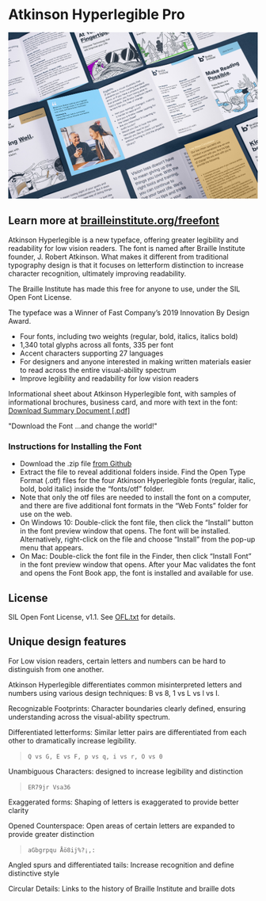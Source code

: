 # Atkinson Hyperlegible Pro

![Brochure Overview](docs/BIA_Brochure-Overview.jpg)

## Learn more at [brailleinstitute.org/freefont](https://brailleinstitute.org/freefont)

Atkinson Hyperlegible is a new typeface, offering greater legibility and readability for low vision readers.
The font is named after Braille Institute founder, J. Robert Atkinson.
What makes it different from traditional typography design is that it focuses on letterform distinction to increase character recognition, ultimately improving readability.

The Braille Institute has made this free for anyone to use, under the SIL Open Font License.

The typeface was a Winner of Fast Company’s 2019 Innovation By Design Award.

* Four fonts, including two weights (regular, bold, italics, italics bold)
* 1,340 total glyphs across all fonts, 335 per font
* Accent characters supporting 27 languages
* For designers and anyone interested in making written materials easier to read across the entire visual-ability spectrum
* Improve legibility and readability for low vision readers

Informational sheet about Atkinson Hyperlegible font, with samples of informational brochures, business card, and more with text in the font: [Download Summary Document [.pdf]](docs/BIA_AtkinsonHyerlegible-Specimen_2020-02-10.pdf)

"Download the Font …and change the world!"

### Instructions for Installing the Font

* Download the .zip file [from Github](https://github.com/googlefonts/atkinson-hyperlegible/archive/main.zip)
* Extract the file to reveal additional folders inside. Find the Open Type Format (.otf) files for the four Atkinson Hyperlegible fonts (regular, italic, bold, bold italic) inside the “fonts/otf” folder.
* Note that only the otf files are needed to install the font on a computer, and there are five additional font formats in the “Web Fonts” folder for use on the web.
* On Windows 10: Double-click the font file, then click the “Install” button in the font preview window that opens. The font will be installed. Alternatively, right-click on the file and choose “Install” from the pop-up menu that appears.
* On Mac: Double-click the font file in the Finder, then click “Install Font” in the font preview window that opens. After your Mac validates the font and opens the Font Book app, the font is installed and available for use.

## License

SIL Open Font License, v1.1. See [OFL.txt](OFL.txt) for details.

## Unique design features

For Low vision readers, certain letters and numbers can be hard to distinguish from one another.

Atkinson Hyperlegible differentiates common misinterpreted letters and numbers using various design techniques: B vs 8, 1 vs L vs l vs I.

Recognizable Footprints: Character boundaries clearly defined, ensuring understanding across the visual-ability spectrum.

Differentiated letterforms: Similar letter pairs are differentiated from each other to dramatically increase legibility.

> `Q vs G, E vs F, p vs q, i vs r, O vs 0`

Unambiguous Characters: designed to increase legibility and distinction

> `ER79jr Vsa36`

Exaggerated forms: Shaping of letters is exaggerated to provide better clarity

Opened Counterspace: Open areas of certain letters are expanded to provide greater distinction

> `aGbgrpqu Åö8ij%?¡,:`

Angled spurs and differentiated tails: Increase recognition and define distinctive style

Circular Details: Links to the history of Braille Institute and braille dots
